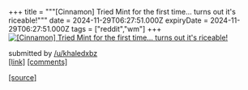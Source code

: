 +++
title = """[Cinnamon] Tried Mint for the first time... turns out it's riceable!"""
date = 2024-11-29T06:27:51.000Z
expiryDate = 2024-11-29T06:27:51.000Z
tags = ["reddit","wm"]
+++
[![[Cinnamon] Tried Mint for the first time... turns out it's riceable!](https://preview.redd.it/ajw8lrx0bs3e1.png?width=640&crop=smart&auto=webp&s=4265dbe0a272e777a0e124738fa84c74feae92ea "[Cinnamon] Tried Mint for the first time... turns out it's riceable!")](https://www.reddit.com/r/unixporn/comments/1h2fl49/cinnamon_tried_mint_for_the_first_time_turns_out/)

submitted by [/u/khaledxbz](https://www.reddit.com/user/khaledxbz)  
[\[link\]](https://i.redd.it/ajw8lrx0bs3e1.png) [\[comments\]](https://www.reddit.com/r/unixporn/comments/1h2fl49/cinnamon_tried_mint_for_the_first_time_turns_out/)

[[source]](https://www.reddit.com/r/unixporn/comments/1h2fl49/cinnamon_tried_mint_for_the_first_time_turns_out/)
